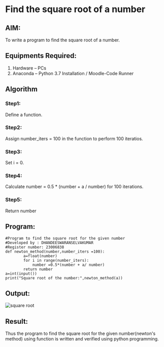 # Find the square root of a number

## AIM:
To write a program to find the square root of a number.

## Equipments Required:
1. Hardware – PCs
2. Anaconda – Python 3.7 Installation / Moodle-Code Runner

## Algorithm
### Step1:
Define a function.
### Step2:
Assign number_iters = 100 in the function to perform 100 iteratios.
### Step3:
Set i = 0.
### Step4:
Calculate  number = 0.5 * (number + a / number) for 100 iterations.
### Step5:
Return number

## Program:
```
#Program to find the square root for the given number
#Developed by : DHANDEESWARANSELVAKUMAR
#Register number: 23006838
def newton_method(number,number_iters =100):
        a=float(number)
        for i in range(number_iters):
            number =0.5*(number + a/ number)
        return number
a=int(input())
print("Square root of the number:",newton_method(a))
```

## Output:
![square root](https://github.com/dhandeeswaran2005/Square-root-of-a-number/assets/147139188/32b9748e-a431-48fc-9075-9a1af0388eef)



## Result:
Thus the program to find the square root for the given number(newton's method) using function is written and verified using python programming.
